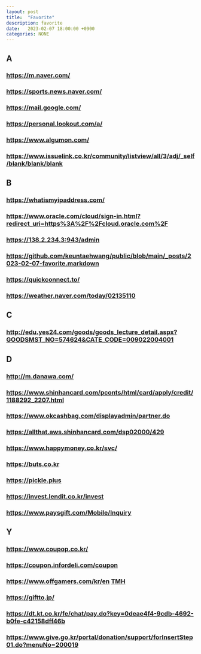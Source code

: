 ```yaml
---
layout: post
title:  "Favorite"
description: favorite
date:   2023-02-07 18:00:00 +0900
categories: NONE
---
```

## A
### <https://m.naver.com/>
### <https://sports.news.naver.com/>
### <https://mail.google.com/>
### <https://personal.lookout.com/a/>
### <https://www.algumon.com/>
### <https://www.issuelink.co.kr/community/listview/all/3/adj/_self/blank/blank/blank>

## B
### <https://whatismyipaddress.com/>
### <https://www.oracle.com/cloud/sign-in.html?redirect_uri=https%3A%2F%2Fcloud.oracle.com%2F>
### <https://138.2.234.3:943/admin>
### <https://github.com/keuntaehwang/public/blob/main/_posts/2023-02-07-favorite.markdown>
### <https://quickconnect.to/>
### <https://weather.naver.com/today/02135110>

## C
### <http://edu.yes24.com/goods/goods_lecture_detail.aspx?GOODSMST_NO=574624&CATE_CODE=009022004001>

## D
### <http://m.danawa.com/>
### <https://www.shinhancard.com/pconts/html/card/apply/credit/1188292_2207.html>
### <https://www.okcashbag.com/displayadmin/partner.do>
### <https://allthat.aws.shinhancard.com/dsp02000/429>
### <https://www.happymoney.co.kr/svc/>
### <https://buts.co.kr>
### <https://pickle.plus>
### <https://invest.lendit.co.kr/invest>
### <https://www.paysgift.com/Mobile/Inquiry>

## Y
### <https://www.coupop.co.kr/>
### <https://coupon.infordeli.com/coupon>
### <https://www.offgamers.com/kr/en> [TMH](https://themorehelp.com/)
### <https://giftto.jp/>
### <https://dt.kt.co.kr/fe/chat/pay.do?key=0deae4f4-9cdb-4692-b0fe-c42158dff46b>
### <https://www.give.go.kr/portal/donation/support/forInsertStep01.do?menuNo=200019>
